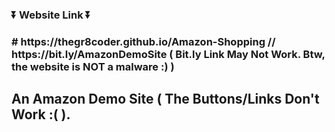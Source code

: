<h3>⏬ Website Link ⏬<h3>
# https://thegr8coder.github.io/Amazon-Shopping // https://bit.ly/AmazonDemoSite ( Bit.ly Link May Not Work. Btw, the website is NOT a malware :) )
<h2 style= text-align=center>An Amazon Demo Site ( The Buttons/Links Don't Work :( ).<h2>
